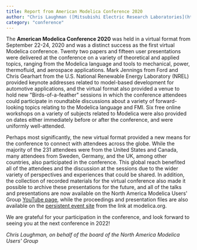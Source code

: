 ```yaml
---
title: Report from American Modelica Conference 2020
author: "Chris Laughman ([Mitsubishi Electric Research Laboratories](https://www.merl.com/))"
category: "conference"
---
```


The **American Modelica Conference 2020** was held in a virtual format from September 22-24, 2020 and was a distinct success as the first virtual Modelica conference.  Twenty two papers and fifteen user presentations were delivered at the conference on a variety of theoretical and applied topics, ranging from the Modelica language and tools to mechanical, power, thermofluid, and aerospace applications.  Mark Jennings from Ford and Chris Gearhart from the U.S. National Renewable Energy Laboratory (NREL) provided keynote addresses related to model-based development for automotive applications, and the virtual format also provided a venue to hold new "Birds-of-a-feather" sessions in which the conference attendees could participate in roundtable discussions about a variety of forward-looking topics relating to the Modelica language and FMI.  Six free online workshops on a variety of subjects related to Modelica were also provided on dates either immediately before or after the conference, and were uniformly well-attended. 

Perhaps most significantly, the new virtual format provided a new means for the conference to connect with attendees across the globe.  While the majority of the 231 attendees were from the United States and Canada, many attendees from Sweden, Germany, and the UK, among other countries, also participated in the conference.  This global reach benefited all of the attendees and the discussion at the sessions due to the wider variety of perspectives and experiences that could be shared.  In addition, the collection of recorded materials for the virtual conference also made it possible to archive these presentations for the future, and all of the talks and presentations are now available on the North America Modelica Users' Group [YouTube page](https://www.youtube.com/channel/UCBl0BLUrtXJovo-FdBu7e2A), while the proceedings and presentation files are also available on the [persistent event site](https://2020.american.conference.modelica.org/proceedings/papers/papers.html) from the link at modelica.org.

We are grateful for your participation in the conference, and look forward to seeing you at the next conference in 2022!

*Chris Laughman, on behalf of the board of the North America Modelica Users' Group*

